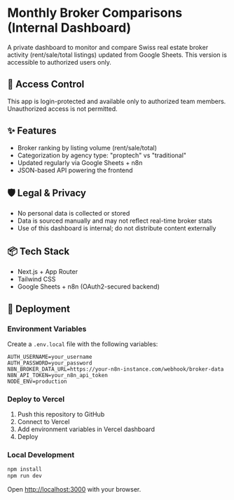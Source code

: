 # Monthly Broker Comparisons (Internal Dashboard)

A private dashboard to monitor and compare Swiss real estate broker activity (rent/sale/total listings) updated from Google Sheets. This version is accessible to authorized users only.

## 🔐 Access Control
This app is login-protected and available only to authorized team members. Unauthorized access is not permitted.

## ✨ Features
- Broker ranking by listing volume (rent/sale/total)
- Categorization by agency type: "proptech" vs "traditional"
- Updated regularly via Google Sheets + n8n
- JSON-based API powering the frontend

## 🛡️ Legal & Privacy
- No personal data is collected or stored
- Data is sourced manually and may not reflect real-time broker stats
- Use of this dashboard is internal; do not distribute content externally

## 📦 Tech Stack
- Next.js + App Router
- Tailwind CSS
- Google Sheets + n8n (OAuth2-secured backend)

## 🚀 Deployment

### Environment Variables
Create a `.env.local` file with the following variables:

```env
AUTH_USERNAME=your_username
AUTH_PASSWORD=your_password
N8N_BROKER_DATA_URL=https://your-n8n-instance.com/webhook/broker-data
N8N_API_TOKEN=your_n8n_api_token
NODE_ENV=production
```

### Deploy to Vercel
1. Push this repository to GitHub
2. Connect to Vercel
3. Add environment variables in Vercel dashboard
4. Deploy

### Local Development
```bash
npm install
npm run dev
```

Open [http://localhost:3000](http://localhost:3000) with your browser.
